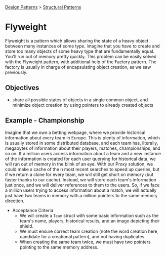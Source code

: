 [Design Patterns](../../README.md) > [Structural Patterns](../README.md)

# Flyweight
Flyweight is a pattern which allows sharing the state of a heavy object between many instances of some type. Imagine that you have to create and store too many objects of some heavy type that are fundamentally equal. You'll run out of memory pretty quickly. This problem can be easily solved with the Flyweight pattern, with additional help of the Factory pattern. The factory is usually in charge of encapsulating object creation, as we saw previously.

## Objectives
- share all possible states of objects in a single common object, and minimize object creation by using pointers to already created objects

## Example - Championship
Imagine that we own a betting webpage, where we provide historical information about every team in Europe. This is plenty of information, which is usually stored in some distributed database, and each team has, literally, megabytes of information about their players, matches, championships, and so on.
If a million users access information about a team and a new instance of the information is created for each user querying for historical data, we will run out of memory in the blink of an eye. With our Proxy solution, we could make a cache of the n most recent searches to speed up queries, but if we return a clone for every team, we will still get short on memory (but faster thanks to our cache).
Instead, we will store each team's information just once, and we will deliver references to them to the users. So, if we face a million users trying to access information about a match, we will actually just have two teams in memory with a million pointers to the same memory direction.
- Acceptance Criteria
    - We will create a ```Team``` struct with some basic information such as the team's name, players, historical results, and an image depicting their shield.
    - We must ensure correct team creation (note the word creation here, candidate for a creational pattern), and not having duplicates.
    - When creating the same team twice, we must have two pointers pointing to the same memory address.